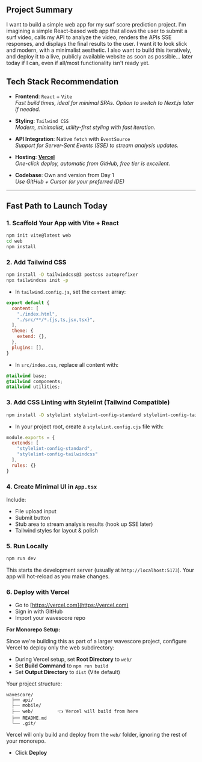 ## Project Summary

I want to build a simple web app for my surf score prediction project. I'm imagining a simple React-based web app that allows the user to submit a surf video, calls my API to analyze the video, renders the APIs SSE responses, and displays the final results to the user. I want it to look slick and modern, with a minimalist aesthetic. I also want to build this iteratively, and deploy it to a live, publicly available website as soon as possible... later today if I can, even if all/most functionality isn't ready yet.

## Tech Stack Recommendation

- **Frontend**: `React` + `Vite`  
  _Fast build times, ideal for minimal SPAs. Option to switch to Next.js later if needed._
  
- **Styling**: `Tailwind CSS`  
  _Modern, minimalist, utility-first styling with fast iteration._

- **API Integration**: Native `fetch` with `EventSource`  
  _Support for Server-Sent Events (SSE) to stream analysis updates._

- **Hosting**: [**Vercel**](https://vercel.com)  
  _One-click deploy, automatic from GitHub, free tier is excellent._

- **Codebase**: Own and version from Day 1  
  _Use GitHub + Cursor (or your preferred IDE)_

---

## Fast Path to Launch Today

### 1. Scaffold Your App with Vite + React

```bash
npm init vite@latest web
cd web
npm install
```

### 2. Add Tailwind CSS

```bash
npm install -D tailwindcss@3 postcss autoprefixer
npx tailwindcss init -p
```

- In `tailwind.config.js`, set the `content` array:
```js
export default {
  content: [
    "./index.html",
    "./src/**/*.{js,ts,jsx,tsx}",
  ],
  theme: {
    extend: {},
  },
  plugins: [],
}
```

- In `src/index.css`, replace all content with:
```css
@tailwind base;
@tailwind components;
@tailwind utilities;
```

### 3. Add CSS Linting with Stylelint (Tailwind Compatible)

```bash
npm install -D stylelint stylelint-config-standard stylelint-config-tailwindcss
```

- In your project root, create a `stylelint.config.cjs` file with:
```js
module.exports = {
  extends: [
    "stylelint-config-standard",
    "stylelint-config-tailwindcss"
  ],
  rules: {}
}
```

### 4. Create Minimal UI in `App.tsx`

Include:
- File upload input
- Submit button
- Stub area to stream analysis results (hook up SSE later)
- Tailwind styles for layout & polish

### 5. Run Locally

```bash
npm run dev
```

This starts the development server (usually at `http://localhost:5173`). Your app will hot-reload as you make changes.

### 6. Deploy with Vercel

- Go to [https://vercel.com](https://vercel.com)
- Sign in with GitHub
- Import your wavescore repo

**For Monorepo Setup:**

Since we're building this as part of a larger wavescore project, configure Vercel to deploy only the web subdirectory:

- During Vercel setup, set **Root Directory** to `web/`
- Set **Build Command** to `npm run build`
- Set **Output Directory** to `dist` (Vite default)

Your project structure:
```
wavescore/
  ├── api/
  ├── mobile/
  ├── web/         👈 Vercel will build from here
  ├── README.md
  └── .git/
```

Vercel will only build and deploy from the `web/` folder, ignoring the rest of your monorepo.

- Click **Deploy**
